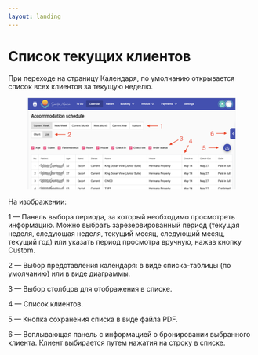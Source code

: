 ```yaml
---
layout: landing
---
```


# Список текущих клиентов

При переходе  на страницу Календаря, по умолчанию открывается список всех клиентов за текущую неделю.

<figure><img src="../../../.gitbook/assets/Screenshot 2023-05-23 at 20.49.16.png" alt=""><figcaption></figcaption></figure>

На изображении:

1 — Панель выбора периода, за который необходимо просмотреть информацию. Можно выбрать зарезервированный период (текущая неделя, следующая неделя, текущий месяц, следующий месяц, текущий год) или указать период просмотра вручную, нажав кнопку Custom.

2 — Выбор представления календаря: в виде списка-таблицы (по умолчанию) или в виде диаграммы.&#x20;

3 — Выбор столбцов для отображения в списке.

4 — Список клиентов.

5 — Кнопка сохранения списка в виде файла PDF.

6 — Всплывающая панель с информацией о бронировании выбранного клиента. Клиент выбирается путем нажатия на строку в списке.&#x20;
